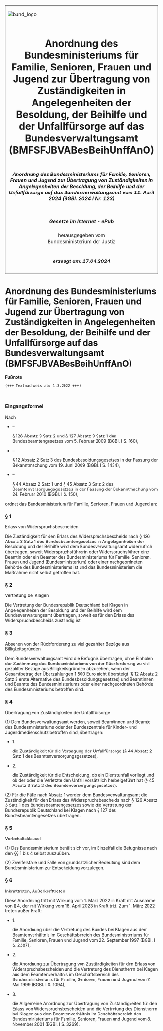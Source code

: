 <span id="DECKBLATT.html"></span>

<table border="0" frame="border" width="100%">

<tr valign="top">

<td align="left">

![bund\_logo](BfJ_2021_Web_de_de.gif)

</td>

<td align="right">

 

</td>

</tr>

<tr align="center" valign="middle">

<td colspan="2">

# Anordnung des Bundesministeriums für Familie, Senioren, Frauen und Jugend zur Übertragung von Zuständigkeiten in Angelegenheiten der Besoldung, der Beihilfe und der Unfallfürsorge auf das Bundesverwaltungsamt (BMFSFJBVABesBeihUnffAnO)

</td>

</tr>

<tr align="center" valign="middle">

<td colspan="2">

##### Anordnung des Bundesministeriums für Familie, Senioren, Frauen und Jugend zur Übertragung von Zuständigkeiten in Angelegenheiten der Besoldung, der Beihilfe und der Unfallfürsorge auf das Bundesverwaltungsamt vom 11. April 2024 (BGBl. 2024 I Nr. 123)

</td>

</tr>

<tr align="center" valign="middle">

<td colspan="2">

  
  

##### Gesetze im Internet - ePub  
  
herausgegeben vom  
Bundesministerium der Justiz

</td>

</tr>

<tr align="center" valign="bottom">

<td colspan="2">

  
  

##### erzeugt am: 17.04.2024

</td>

</tr>

</table>

<span id="BJNR07B0A0024.html"></span>

# Anordnung des Bundesministeriums für Familie, Senioren, Frauen und Jugend zur Übertragung von Zuständigkeiten in Angelegenheiten der Besoldung, der Beihilfe und der Unfallfürsorge auf das Bundesverwaltungsamt (BMFSFJBVABesBeihUnffAnO)

<div>

  
**Fußnote**

<div class="jnhtml">

<div>

<div class="jurAbsatz">

  

``` 
(+++ Textnachweis ab: 1.3.2022 +++)

 
```

</div>

</div>

</div>

</div>

<span id="BJNR07B0A0024BJNE000100000.html"></span>

### Eingangsformel  

<div>

<div class="jnhtml">

<div>

<div class="jurAbsatz">

Nach

  - –
    
    <div>
    
    § 126 Absatz 3 Satz 2 und § 127 Absatz 3 Satz 1 des
    Bundesbeamtengesetzes vom 5. Februar 2009 (BGBl. I S. 160),
    
    </div>

  - –
    
    <div>
    
    § 12 Absatz 2 Satz 3 des Bundesbesoldungsgesetzes in der Fassung der
    Bekanntmachung vom 19. Juni 2009 (BGBl. I S. 1434),
    
    </div>

  - –
    
    <div>
    
    § 44 Absatz 2 Satz 1 und § 45 Absatz 3 Satz 2 des
    Beamtenversorgungsgesetzes in der Fassung der Bekanntmachung vom 24.
    Februar 2010 (BGBl. I S. 150),
    
    </div>

ordnet das Bundesministerium für Familie, Senioren, Frauen und Jugend
an:

</div>

</div>

</div>

</div>

<span id="BJNR07B0A0024BJNE000200000.html"></span>

### § 1  
Erlass von Widerspruchsbescheiden

<div>

<div class="jnhtml">

<div>

<div class="jurAbsatz">

Die Zuständigkeit für den Erlass des Widerspruchsbescheids nach § 126
Absatz 3 Satz 1 des Bundesbeamtengesetzes in Angelegenheiten der
Besoldung und der Beihilfe wird dem Bundesverwaltungsamt widerruflich
übertragen, soweit Widerspruchsführerin oder Widerspruchsführer eine
Beamtin oder ein Beamter des Bundesministeriums für Familie, Senioren,
Frauen und Jugend (Bundesministerium) oder einer nachgeordneten Behörde
des Bundesministeriums ist und das Bundesministerium die Maßnahme nicht
selbst getroffen hat.

</div>

</div>

</div>

</div>

<span id="BJNR07B0A0024BJNE000300000.html"></span>

### § 2  
Vertretung bei Klagen

<div>

<div class="jnhtml">

<div>

<div class="jurAbsatz">

Die Vertretung der Bundesrepublik Deutschland bei Klagen in
Angelegenheiten der Besoldung und der Beihilfe wird dem
Bundesverwaltungsamt übertragen, soweit es für den Erlass des
Widerspruchsbescheids zuständig ist.

</div>

</div>

</div>

</div>

<span id="BJNR07B0A0024BJNE000400000.html"></span>

### § 3  
Absehen von der Rückforderung zu viel gezahlter Bezüge aus Billigkeitsgründen

<div>

<div class="jnhtml">

<div>

<div class="jurAbsatz">

Dem Bundesverwaltungsamt wird die Befugnis übertragen, ohne Einholen der
Zustimmung des Bundesministeriums von der Rückforderung zu viel
gezahlter Bezüge aus Billigkeitsgründen abzusehen, wenn der Gesamtbetrag
der Überzahlungen 1 500 Euro nicht übersteigt (§ 12 Absatz 2 Satz 3
erste Alternative des Bundesbesoldungsgesetzes) und Beamtinnen und
Beamte des Bundesministeriums oder einer nachgeordneten Behörde des
Bundesministeriums betroffen sind.

</div>

</div>

</div>

</div>

<span id="BJNR07B0A0024BJNE000501000.html"></span>

### § 4  
Übertragung von Zuständigkeiten der Unfallfürsorge

<div>

<div class="jnhtml">

<div>

<div class="jurAbsatz">

(1) Dem Bundesverwaltungsamt werden, soweit Beamtinnen und Beamte des
Bundesministeriums oder der Bundeszentrale für Kinder- und
Jugendmedienschutz betroffen sind, übertragen:

  - 1\.
    
    <div>
    
    die Zuständigkeit für die Versagung der Unfallfürsorge (§ 44 Absatz
    2 Satz 1 des Beamtenversorgungsgesetzes),
    
    </div>

  - 2\.
    
    <div>
    
    die Zuständigkeit für die Entscheidung, ob ein Dienstunfall vorliegt
    und ob der oder die Verletzte den Unfall vorsätzlich herbeigeführt
    hat (§ 45 Absatz 3 Satz 2 des Beamtenversorgungsgesetzes).
    
    </div>

</div>

<div class="jurAbsatz">

(2) Für die Fälle nach Absatz 1 werden dem Bundesverwaltungsamt die
Zuständigkeit für den Erlass des Widerspruchsbescheids nach § 126
Absatz 3 Satz 1 des Bundesbeamtengesetzes sowie die Vertretung der
Bundesrepublik Deutschland bei Klagen nach § 127 des
Bundesbeamtengesetzes übertragen.

</div>

</div>

</div>

</div>

<span id="BJNR07B0A0024BJNE000600000.html"></span>

### § 5  
Vorbehaltsklausel

<div>

<div class="jnhtml">

<div>

<div class="jurAbsatz">

(1) Das Bundesministerium behält sich vor, im Einzelfall die Befugnisse
nach den §§ 1 bis 4 selbst auszuüben.

</div>

<div class="jurAbsatz">

(2) Zweifelsfälle und Fälle von grundsätzlicher Bedeutung sind dem
Bundesministerium zur Entscheidung vorzulegen.

</div>

</div>

</div>

</div>

<span id="BJNR07B0A0024BJNE000700000.html"></span>

### § 6  
Inkrafttreten, Außerkrafttreten

<div>

<div class="jnhtml">

<div>

<div class="jurAbsatz">

Diese Anordnung tritt mit Wirkung vom 1. März 2022 in Kraft mit Ausnahme
von § 4, der mit Wirkung vom 18. April 2023 in Kraft tritt. Zum 1. März
2022 treten außer Kraft:

  - 1\.
    
    <div>
    
    die Anordnung über die Vertretung des Bundes bei Klagen aus dem
    Beamtenverhältnis im Geschäftsbereich des Bundesministeriums für
    Familie, Senioren, Frauen und Jugend vom 22. September 1997 (BGBl. I
    S. 2387),
    
    </div>

  - 2\.
    
    <div>
    
    die Anordnung zur Übertragung von Zuständigkeiten für den Erlass von
    Widerspruchsbescheiden und die Vertretung des Dienstherrn bei Klagen
    aus dem Beamtenverhältnis im Geschäftsbereich des Bundesministeriums
    für Familie, Senioren, Frauen und Jugend vom 7. Mai 1999 (BGBl. I S.
    1094),
    
    </div>

  - 3\.
    
    <div>
    
    die Allgemeine Anordnung zur Übertragung von Zuständigkeiten für den
    Erlass von Widerspruchsbescheiden und die Vertretung des Dienstherrn
    bei Klagen aus dem Beamtenverhältnis im Geschäftsbereich des
    Bundesministeriums für Familie, Senioren, Frauen und Jugend vom 8.
    November 2001 (BGBl. I S. 3269).
    
    </div>

</div>

</div>

</div>

</div>
